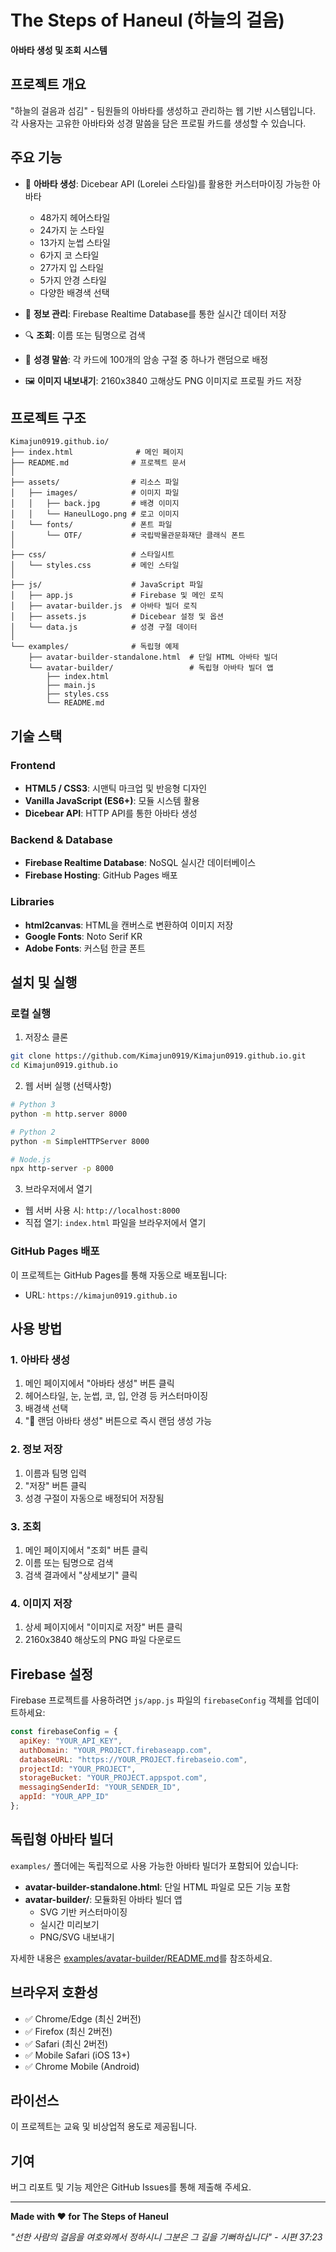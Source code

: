 # The Steps of Haneul (하늘의 걸음)

**아바타 생성 및 조회 시스템**

## 프로젝트 개요

"하늘의 걸음과 섬김" - 팀원들의 아바타를 생성하고 관리하는 웹 기반 시스템입니다. 
각 사용자는 고유한 아바타와 성경 말씀을 담은 프로필 카드를 생성할 수 있습니다.

## 주요 기능

- 🎨 **아바타 생성**: Dicebear API (Lorelei 스타일)를 활용한 커스터마이징 가능한 아바타
  - 48가지 헤어스타일
  - 24가지 눈 스타일
  - 13가지 눈썹 스타일
  - 6가지 코 스타일
  - 27가지 입 스타일
  - 5가지 안경 스타일
  - 다양한 배경색 선택

- 💾 **정보 관리**: Firebase Realtime Database를 통한 실시간 데이터 저장
- 🔍 **조회**: 이름 또는 팀명으로 검색
- 📖 **성경 말씀**: 각 카드에 100개의 암송 구절 중 하나가 랜덤으로 배정
- 🖼️ **이미지 내보내기**: 2160x3840 고해상도 PNG 이미지로 프로필 카드 저장

## 프로젝트 구조

```
Kimajun0919.github.io/
├── index.html              # 메인 페이지
├── README.md              # 프로젝트 문서
│
├── assets/                # 리소스 파일
│   ├── images/            # 이미지 파일
│   │   ├── back.jpg       # 배경 이미지
│   │   └── HaneulLogo.png # 로고 이미지
│   └── fonts/             # 폰트 파일
│       └── OTF/           # 국립박물관문화재단 클래식 폰트
│
├── css/                   # 스타일시트
│   └── styles.css         # 메인 스타일
│
├── js/                    # JavaScript 파일
│   ├── app.js             # Firebase 및 메인 로직
│   ├── avatar-builder.js  # 아바타 빌더 로직
│   ├── assets.js          # Dicebear 설정 및 옵션
│   └── data.js            # 성경 구절 데이터
│
└── examples/              # 독립형 예제
    ├── avatar-builder-standalone.html  # 단일 HTML 아바타 빌더
    └── avatar-builder/                 # 독립형 아바타 빌더 앱
        ├── index.html
        ├── main.js
        ├── styles.css
        └── README.md
```

## 기술 스택

### Frontend
- **HTML5 / CSS3**: 시맨틱 마크업 및 반응형 디자인
- **Vanilla JavaScript (ES6+)**: 모듈 시스템 활용
- **Dicebear API**: HTTP API를 통한 아바타 생성

### Backend & Database
- **Firebase Realtime Database**: NoSQL 실시간 데이터베이스
- **Firebase Hosting**: GitHub Pages 배포

### Libraries
- **html2canvas**: HTML을 캔버스로 변환하여 이미지 저장
- **Google Fonts**: Noto Serif KR
- **Adobe Fonts**: 커스텀 한글 폰트

## 설치 및 실행

### 로컬 실행

1. 저장소 클론
```bash
git clone https://github.com/Kimajun0919/Kimajun0919.github.io.git
cd Kimajun0919.github.io
```

2. 웹 서버 실행 (선택사항)
```bash
# Python 3
python -m http.server 8000

# Python 2  
python -m SimpleHTTPServer 8000

# Node.js
npx http-server -p 8000
```

3. 브라우저에서 열기
- 웹 서버 사용 시: `http://localhost:8000`
- 직접 열기: `index.html` 파일을 브라우저에서 열기

### GitHub Pages 배포

이 프로젝트는 GitHub Pages를 통해 자동으로 배포됩니다:
- URL: `https://kimajun0919.github.io`

## 사용 방법

### 1. 아바타 생성
1. 메인 페이지에서 "아바타 생성" 버튼 클릭
2. 헤어스타일, 눈, 눈썹, 코, 입, 안경 등 커스터마이징
3. 배경색 선택
4. "🎲 랜덤 아바타 생성" 버튼으로 즉시 랜덤 생성 가능

### 2. 정보 저장
1. 이름과 팀명 입력
2. "저장" 버튼 클릭
3. 성경 구절이 자동으로 배정되어 저장됨

### 3. 조회
1. 메인 페이지에서 "조회" 버튼 클릭
2. 이름 또는 팀명으로 검색
3. 검색 결과에서 "상세보기" 클릭

### 4. 이미지 저장
1. 상세 페이지에서 "이미지로 저장" 버튼 클릭
2. 2160x3840 해상도의 PNG 파일 다운로드

## Firebase 설정

Firebase 프로젝트를 사용하려면 `js/app.js` 파일의 `firebaseConfig` 객체를 업데이트하세요:

```javascript
const firebaseConfig = {
  apiKey: "YOUR_API_KEY",
  authDomain: "YOUR_PROJECT.firebaseapp.com",
  databaseURL: "https://YOUR_PROJECT.firebaseio.com",
  projectId: "YOUR_PROJECT",
  storageBucket: "YOUR_PROJECT.appspot.com",
  messagingSenderId: "YOUR_SENDER_ID",
  appId: "YOUR_APP_ID"
};
```

## 독립형 아바타 빌더

`examples/` 폴더에는 독립적으로 사용 가능한 아바타 빌더가 포함되어 있습니다:

- **avatar-builder-standalone.html**: 단일 HTML 파일로 모든 기능 포함
- **avatar-builder/**: 모듈화된 아바타 빌더 앱
  - SVG 기반 커스터마이징
  - 실시간 미리보기
  - PNG/SVG 내보내기

자세한 내용은 [examples/avatar-builder/README.md](examples/avatar-builder/README.md)를 참조하세요.

## 브라우저 호환성

- ✅ Chrome/Edge (최신 2버전)
- ✅ Firefox (최신 2버전)
- ✅ Safari (최신 2버전)
- ✅ Mobile Safari (iOS 13+)
- ✅ Chrome Mobile (Android)

## 라이선스

이 프로젝트는 교육 및 비상업적 용도로 제공됩니다.

## 기여

버그 리포트 및 기능 제안은 GitHub Issues를 통해 제출해 주세요.

---

**Made with ❤️ for The Steps of Haneul**

*"선한 사람의 걸음을 여호와께서 정하시니 그분은 그 길을 기뻐하십니다" - 시편 37:23*
